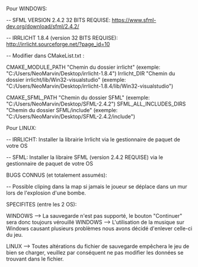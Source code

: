 ﻿Pour WINDOWS:

-- SFML VERSION 2.4.2 32 BITS REQUISE:
    https://www.sfml-dev.org/download/sfml/2.4.2/

-- IRRLICHT 1.8.4 (version 32 BITS REQUISE):
    http://irrlicht.sourceforge.net/?page_id=10

-- Modifier dans CMakeList.txt :

CMAKE_MODULE_PATH "Chemin du dossier irrlicht" (exemple: "C:/Users/NeoMarvin/Desktop/irrlicht-1.8.4")
Irrlicht_DIR "Chemin du dossier irrlicht/lib/Win32-visualstudio" (exemple: "C:/Users/NeoMarvin/Desktop/irrlicht-1.8.4/lib/Win32-visualstudio")


CMAKE_SFML_PATH "Chemin du dossier SFML" (exemple: "C:/Users/NeoMarvin/Desktop/SFML-2.4.2")
SFML_ALL_INCLUDES_DIRS "Chemin du dossier SFML/include" (exemple: "C:/Users/NeoMarvin/Desktop/SFML-2.4.2/include")


Pour LINUX:

-- IRRLICHT: Installer la librairie Irrlicht via le gestionnaire de paquet de votre OS

-- SFML: Installer la libraire SFML (version 2.4.2 REQUISE) via le gestionnaire de paquet de votre OS



BUGS CONNUS (et totalement assumés):

-- Possible cliping dans la map si jamais le joueur
   se déplace dans un mur lors de l'explosion d'une bombe.


SPECIFITES (entre les 2 OS):

WINDOWS --> La sauvegarde n'est pas supporté, le bouton "Continuer" sera donc toujours vérouillé
WINDOWS --> L'utilisation de la musique sur Windows causant plusieurs problèmes nous avons décidé
            d'enlever celle-ci du jeu.

LINUX --> Toutes altérations du fichier de sauvegarde empêchera le jeu de bien se charger,
          veuillez par conséquent ne pas modifier les données se trouvant dans le fichier.
